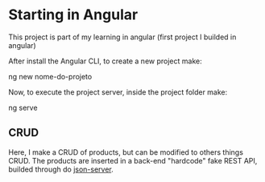 # Starting in Angular

This project is part of my learning in angular (first project I builded in angular)

After install the Angular CLI, to create a new project make:

ng new nome-do-projeto


Now, to execute the project server, inside the project folder make:

ng serve


## CRUD

Here, I make a CRUD of products, but can be modified to others things CRUD. The products are inserted in a back-end "hardcode" fake REST API, builded through do [json-server](https://www.npmjs.com/package/json-server).
